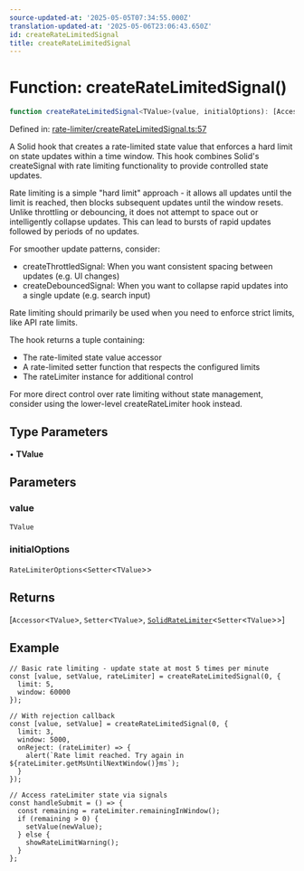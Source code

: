 ```yaml
---
source-updated-at: '2025-05-05T07:34:55.000Z'
translation-updated-at: '2025-05-06T23:06:43.650Z'
id: createRateLimitedSignal
title: createRateLimitedSignal
---
```


<!-- DO NOT EDIT: this page is autogenerated from the type comments -->

# Function: createRateLimitedSignal()

```ts
function createRateLimitedSignal<TValue>(value, initialOptions): [Accessor<TValue>, Setter<TValue>, SolidRateLimiter<Setter<TValue>>]
```

Defined in: [rate-limiter/createRateLimitedSignal.ts:57](https://github.com/TanStack/pacer/blob/main/packages/solid-pacer/src/rate-limiter/createRateLimitedSignal.ts#L57)

A Solid hook that creates a rate-limited state value that enforces a hard limit on state updates within a time window.
This hook combines Solid's createSignal with rate limiting functionality to provide controlled state updates.

Rate limiting is a simple "hard limit" approach - it allows all updates until the limit is reached, then blocks
subsequent updates until the window resets. Unlike throttling or debouncing, it does not attempt to space out
or intelligently collapse updates. This can lead to bursts of rapid updates followed by periods of no updates.

For smoother update patterns, consider:
- createThrottledSignal: When you want consistent spacing between updates (e.g. UI changes)
- createDebouncedSignal: When you want to collapse rapid updates into a single update (e.g. search input)

Rate limiting should primarily be used when you need to enforce strict limits, like API rate limits.

The hook returns a tuple containing:
- The rate-limited state value accessor
- A rate-limited setter function that respects the configured limits
- The rateLimiter instance for additional control

For more direct control over rate limiting without state management,
consider using the lower-level createRateLimiter hook instead.

## Type Parameters

• **TValue**

## Parameters

### value

`TValue`

### initialOptions

`RateLimiterOptions`\<`Setter`\<`TValue`\>\>

## Returns

\[`Accessor`\<`TValue`\>, `Setter`\<`TValue`\>, [`SolidRateLimiter`](../interfaces/solidratelimiter.md)\<`Setter`\<`TValue`\>\>\]

## Example

```tsx
// Basic rate limiting - update state at most 5 times per minute
const [value, setValue, rateLimiter] = createRateLimitedSignal(0, {
  limit: 5,
  window: 60000
});

// With rejection callback
const [value, setValue] = createRateLimitedSignal(0, {
  limit: 3,
  window: 5000,
  onReject: (rateLimiter) => {
    alert(`Rate limit reached. Try again in ${rateLimiter.getMsUntilNextWindow()}ms`);
  }
});

// Access rateLimiter state via signals
const handleSubmit = () => {
  const remaining = rateLimiter.remainingInWindow();
  if (remaining > 0) {
    setValue(newValue);
  } else {
    showRateLimitWarning();
  }
};
```
